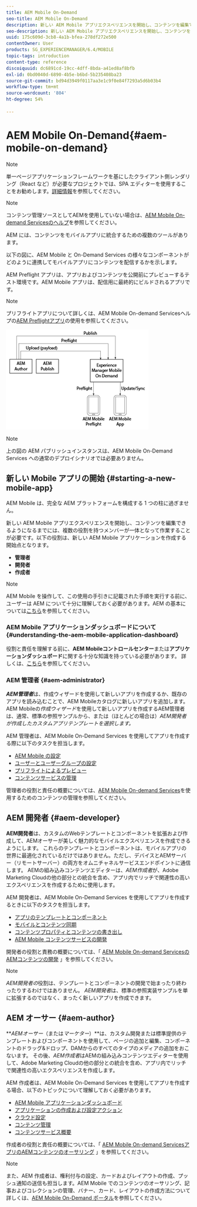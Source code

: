 ```yaml
---
title: AEM Mobile On-Demand
seo-title: AEM Mobile On-Demand
description: 新しい AEM Mobile アプリエクスペリエンスを開始し、コンテンツを編集できるようになるまでには、複数の役割を持つメンバーが一体となって作業することが必要です。このページでは、AEM Mobile On-demand Services の概要について説明します。
seo-description: 新しい AEM Mobile アプリエクスペリエンスを開始し、コンテンツを編集できるようになるまでには、複数の役割を持つメンバーが一体となって作業することが必要です。このページでは、AEM Mobile On-demand Services の概要について説明します。
uuid: 175c609d-3cb8-4a1b-bfea-278df272e500
contentOwner: User
products: SG_EXPERIENCEMANAGER/6.4/MOBILE
topic-tags: introduction
content-type: reference
discoiquuid: dc6891cd-19cc-4dff-8bda-a41ed8af8bfb
exl-id: 0bd0040d-6890-4b5e-b6bd-5b235408ba23
source-git-commit: bd94d3949f0117aa3e1c9f0e84f7293a5d6b03b4
workflow-type: tm+mt
source-wordcount: '804'
ht-degree: 54%

---
```


# AEM Mobile On-Demand{#aem-mobile-on-demand}

>[!NOTE]
>
>単一ページアプリケーションフレームワークを基にしたクライアント側レンダリング（React など）が必要なプロジェクトでは、SPA エディターを使用することをお勧めします。[詳細情報](/help/sites-developing/spa-overview.md)を参照してください。

>[!NOTE]
>
>コンテンツ管理ソースとしてAEMを使用していない場合は、[AEM Mobile On-demand Servicesのヘルプ](https://helpx.adobe.com/jp/digital-publishing-solution/topics.html)を参照してください。

AEM には、コンテンツをモバイルアプリに統合するための複数のツールがあります。

以下の図に、AEM Mobile と On-Demand Services の様々なコンポーネントがどのように連携してモバイルアプリにコンテンツを配信するかを示します。

AEM Preflight アプリは、アプリおよびコンテンツを公開前にプレビューするテスト環境です。AEM Mobile アプリは、配信用に最終的にビルドされるアプリです。

>[!NOTE]
>
>プリフライトアプリについて詳しくは、AEM Mobile On-demand Servicesヘルプの[AEM Preflightアプリ](https://helpx.adobe.com/jp/digital-publishing-solution/help/preflight-app.html)の使用を参照してください。

![chlimage_1-171](assets/chlimage_1-171.png)

>[!NOTE]
>
>上の図の AEM パブリッシュインスタンスは、AEM Mobile On-Demand Services への通常のデプロイシナリオでは必要ありません。

## 新しい Mobile アプリの開始  {#starting-a-new-mobile-app}

AEM Mobile は、完全な AEM プラットフォームを構成する 1 つの柱に過ぎません。

新しい AEM Mobile アプリエクスペリエンスを開始し、コンテンツを編集できるようになるまでには、複数の役割を持つメンバーが一体となって作業することが必要です。以下の役割は、新しい AEM Mobile アプリケーションを作成する開始点となります。

* **管理者**
* **開発者**
* **作成者**

>[!NOTE]
>
>AEM Mobile を操作して、この使用の手引きに記載された手順を実行する前に、ユーザーは AEM について十分に理解しておく必要があります。AEM の基本については[こちら](/help/sites-deploying/deploy.md)を参照してください。

### AEM Mobile アプリケーションダッシュボードについて  {#understanding-the-aem-mobile-application-dashboard}

役割と責任を理解する前に、**AEM Mobileコントロールセンター**&#x200B;または&#x200B;**アプリケーションダッシュボード**&#x200B;に関する十分な知識を持っている必要があります。 詳しくは、[こちら](/help/mobile/mobile-apps-ondemand-application-dashboard.md)を参照してください。

### AEM 管理者  {#aem-administrator}

***AEM管理者***&#x200B;は、作成ウィザードを使用して新しいアプリを作成するか、既存のアプリを読み込むことで、AEM Mobileカタログに新しいアプリを追加します。 AEM Mobileの&#x200B;*作成ウィザード*&#x200B;を使用して新しいアプリを作成するAEM管理者は、通常、標準の参照サンプルから、または（ほとんどの場合は）*AEM開発者が作成したカスタムアプリテンプレートを選択します。*

AEM 管理者は、AEM Mobile On-Demand Services を使用してアプリを作成する際に以下のタスクを担当します。

* [AEM Mobile の設定](/help/mobile/aem-mobile-setup.md)
* [ユーザーとユーザーグループの設定](/help/mobile/aem-mobile-configure-users.md)
* [プリフライトによるプレビュー](/help/mobile/aem-mobile-manage-ondemand-services.md)
* [コンテンツサービスの管理](/help/mobile/developing-content-services.md)

管理者の役割と責任の概要については、[AEM Mobile On-demand Services](/help/mobile/aem-mobile.md)を使用するためのコンテンツの管理を参照してください。

## AEM 開発者 {#aem-developer}

**AEM開発者**&#x200B;は、カスタムのWebテンプレートとコンポーネントを拡張および作成して、AEMオーサーが美しく魅力的なモバイルエクスペリエンスを作成できるようにします。 これらのテンプレートとコンポーネントは、モバイルアプリの世界に最適化されているだけではありません。ただし、デバイスとAEMサーバー（リモートサーバー）の両方をオムニチャネルサービスエンドポイントに通信します。 AEMの組み込みコンテンツエディターは、*AEM作成者*&#x200B;が、Adobe Marketing Cloudの他の部分との統合を含め、アプリ内でリッチで関連性の高いエクスペリエンスを作成するために使用します。

AEM 開発者は、AEM Mobile On-Demand Services を使用してアプリを作成するときに以下のタスクを担当します。

* [アプリのテンプレートとコンポーネント](/help/mobile/app-templates-and-components1.md)
* [モバイルとコンテンツ同期](/help/mobile/mobile-ondemand-contentsync.md)
* [コンテンツプロパティとコンテンツの書き出し](/help/mobile/on-demand-content-properties-exporting.md)
* [AEM Mobile コンテンツサービスの開発](/help/mobile/developing-content-services.md)

開発者の役割と責務の概要については、「 [AEM Mobile On-demand ServicesのAEMコンテンツの開発](/help/mobile/aem-mobile-on-demand.md) 」を参照してください。

>[!NOTE]
>
>*AEM開発者の*&#x200B;役割は、テンプレートとコンポーネントの開発で始まったり終わったりするわけではありません。 *AEM開発者*&#x200B;は、標準の参照実装サンプルを単に拡張するのではなく、まったく新しいアプリを作成できます。

## AEM オーサー {#aem-author}

***AEMオーサー*（または&#x200B;*マーケター*）**は、カスタム開発または標準提供のテンプレートおよびコンポーネントを使用して、ページの追加と編集、コンポーネントのドラッグ&amp;ドロップ、DAMからのすべてのタイプのメディアの追加をおこないます。 その後、*AEM作成者*はAEMの組み込みコンテンツエディターを使用して、Adobe Marketing Cloudの他の部分との統合を含め、アプリ内でリッチで関連性の高いエクスペリエンスを作成します。

AEM 作成者は、AEM Mobile On-Demand Services を使用してアプリを作成する場合、以下のトピックについて理解しておく必要があります。

* [AEM Mobile アプリケーションダッシュボード](/help/mobile/mobile-apps-ondemand-application-dashboard.md)
* [アプリケーションの作成および設定アクション](/help/mobile/mobile-apps-ondemand-application-create-configure-action.md)
* [クラウド設定](/help/mobile/mobile-on-demand-associating-an-on-demand-app-to-cloud-configuration.md)
* [コンテンツ管理](/help/mobile/mobile-apps-ondemand-manage-content-ondemand.md)
* [コンテンツサービス概要](/help/mobile/develop-content-as-a-service.md)

作成者の役割と責任の概要については、「 [AEM Mobile On-demand ServicesアプリのAEMコンテンツのオーサリング](/help/mobile/mobile-apps-ondemand.md) 」を参照してください。

>[!NOTE]
>
>また、AEM 作成者は、権利付与の設定、カードおよびレイアウトの作成、プッシュ通知の送信も担当します。AEM Mobile でのコンテンツのオーサリング、記事およびコレクションの管理、バナー、カード、レイアウトの作成方法について詳しくは、[AEM Mobile On-Demand ポータル](https://helpx.adobe.com/jp/digital-publishing-solution/topics.html#dynamicpod_reference_2)を参照してください。
